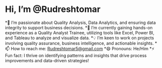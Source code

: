 # Hi, I’m @Rudreshtomar
*👀 I’m passionate about Quality Analysis, Data Analytics, and ensuring data integrity to support business decisions.
*🌱 I’m currently gaining hands-on experience as a Quality Analyst Trainee, utilizing tools like Excel, Power BI, and Tableau to analyze and visualize data.
*💡 I’m keen to work on projects involving quality assurance, business intelligence, and actionable insights.
*📫 How to reach me: Rudreshtomar5@gmail.com
*😄 Pronouns: He/Him
*⚡ Fun fact: I thrive on identifying patterns and insights that drive process improvements and data-driven strategies!


<!---
Rudreshtomar/Rudreshtomar is a ✨ special ✨ repository because its `README.md` (this file) appears on your GitHub profile.
You can click the Preview link to take a look at your changes.
--->
